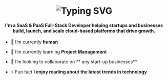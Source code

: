 <h1 align="center" href="https://git.io/typing-svg" ><img src="https://readme-typing-svg.demolab.com?font=Fira+Code&weight=700&size=25&pause=1000&center=true&width=435&lines=Hi+%F0%9F%91%8B%2C+I'm+John+Allen" alt="Typing SVG" /></h1>
<h4 align="center">I'm a SaaS & PaaS Full-Stack Developer helping startups and businesses build, launch, and scale cloud-based platforms that drive growth.</h4>

- 🔭 I’m currently **human**

- 🌱 I’m currently learning **Project Management**

- 👯 I’m looking to collaborate on ** any start-up businesses**

- ⚡ Fun fact **I enjoy reading about the latest trends in technology**
